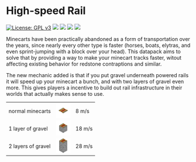 # High-speed Rail

[![License: GPL v3](https://img.shields.io/badge/License-GPLv3-blue.svg?style=for-the-badge)](https://www.gnu.org/licenses/gpl-3.0)
![](https://img.shields.io/badge/Minecraft-1.21-green?style=for-the-badge)
[![](https://img.shields.io/badge/dynamic/json?style=for-the-badge&logo=modrinth&url=https://api.modrinth.com/v2/project/tc-highspeedrail&label=Modrinth&query=$.downloads&color=#00AF5C)](https://modrinth.com/datapack/tc-highspeedrail)
[![](https://img.shields.io/badge/Ko--fi-F16061?style=for-the-badge&logo=ko-fi&logoColor=white)](https://ko-fi.com/tayacrystals)
[![](https://img.shields.io/badge/Made%20by-Taya-ee82ee?style=for-the-badge)](https://taya.one)

Minecarts have been practically abandoned as a form of transportation over the years, since nearly every other type is faster (horses, boats, elytras, and even sprint-jumping with a block over your head). This datapack aims to solve that by providing a way to make your minecart tracks faster, witout affecting existing behavior for redstone contraptions and similar.

The new mechanic added is that if you put gravel underneath powered rails it will speed up your minecart a bunch, and with two layers of gravel even more. This gives players a incentive to build out rail infrastructure in their worlds that actually makes sense to use.

|   |   |   |
|---|---|---|
| normal minecarts | <img src="lvl_0.png" width="40"/> | 8 m/s |
| 1 layer of gravel | <img src="lvl_1.png" width="40"/> | 18 m/s |
| 2 layers of gravel | <img src="lvl_2.png" width="40"/> | 28 m/s |

